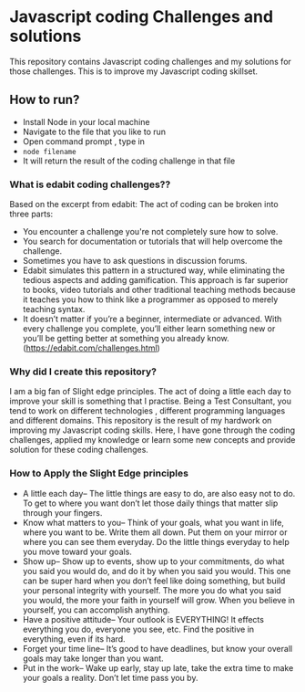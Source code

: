 # Javascript coding Challenges and solutions
This repository contains Javascript coding challenges and my solutions for those challenges.
This is to improve my Javascript coding skillset.

## How to run?
* Install Node in your local machine
* Navigate to the file that you like to run
* Open command prompt , type in 
* `node filename`
* It will return the result of the coding challenge in that file

### What is edabit coding challenges??
Based on the excerpt from edabit:
The act of coding can be broken into three parts:
* You encounter a challenge you're not completely sure how to solve.
* You search for documentation or tutorials that will help overcome the challenge.
* Sometimes you have to ask questions in discussion forums.
* Edabit simulates this pattern in a structured way, while eliminating the tedious aspects and adding gamification. This approach is far superior to books, video tutorials and other traditional teaching methods because it teaches you how to think like a programmer as opposed to merely teaching syntax.
* It doesn’t matter if you’re a beginner, intermediate or advanced. With every challenge you complete, you’ll either learn something new or you’ll be getting better at something you already know.
(https://edabit.com/challenges.html) 


### Why did I create this repository?
I am a big fan of Slight edge principles. The act of doing a little each day to improve your skill is something that I practise.
Being a Test Consultant, you tend to work on different technologies , different programming languages and different domains.
This repository is the result of my hardwork on improving my Javascript coding skills.
Here, I have gone through the coding challenges,
applied my knowledge or learn some new concepts and provide solution for these coding challenges.


### How to Apply the Slight Edge principles
* A little each day– The little things are easy to do, are also easy not to do. To get to where you want don’t let those daily things that matter slip through your fingers.
* Know what matters to you– Think of your goals, what you want in life, where you want to be.  Write them all down. Put them on your mirror or where you can see them everyday.  Do the little things everyday to help you move toward your goals.
* Show up–  Show up to events, show up to your commitments, do what you said you would do, and do it by when you said you would.  This one can be super hard when you don’t feel like doing something, but build your personal integrity with yourself.  The more you do what you said you would, the more your faith in yourself will grow.  When you believe in yourself, you can accomplish anything.
* Have a positive attitude– Your outlook is EVERYTHING!  It effects everything you do, everyone you see, etc.  Find the positive in everything, even if its hard.
* Forget your time line–  It’s good to have deadlines, but know your overall goals may take longer than you want.
* Put in the work– Wake up early, stay up late, take the extra time to make your goals a reality. Don’t let time pass you by.
